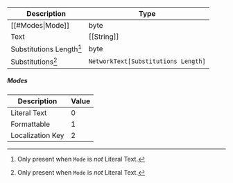| Description              | Type                                |
|--------------------------|-------------------------------------|
| [[#Modes\|Mode]]         | byte                                |
| Text                     | [[String]]                          |
| Substitutions Length[^1] | byte                                |
| Substitutions[^1]        | `NetworkText[Substitutions Length]` |

[^1]: Only present when `Mode` is _not_ Literal Text.

##### Modes
| Description      | Value |
|------------------|-------|
| Literal Text     | 0     |
| Formattable      | 1     |
| Localization Key | 2     |